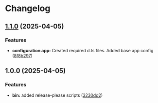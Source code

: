 # Changelog

## [1.1.0](https://github.com/AvdienkoSergey/catch-coin/compare/v1.0.0...v1.1.0) (2025-04-05)


### Features

* **configuration app:** Created required d.ts files. Added base app config ([8f8b297](https://github.com/AvdienkoSergey/catch-coin/commit/8f8b2976b7274bd905432fedbe163476af7ad8ce))

## 1.0.0 (2025-04-05)


### Features

* **bin:** added release-please scripts ([3230dd2](https://github.com/AvdienkoSergey/catch-coin/commit/3230dd2b1e1506de62a0f61ebce47445e9b43f93))
